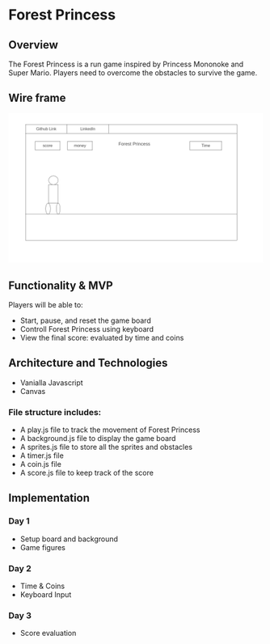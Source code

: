 # Forest Princess
## Overview
   The Forest Princess is a run game inspired by Princess Mononoke and Super Mario. Players need to overcome the obstacles to survive the game. 
## Wire frame
![alt text](https://github.com/Bettinapy/ForestPrincess/blob/master/Homepage.png)
## Functionality & MVP
Players will be able to:
* Start, pause, and reset the game board
* Controll Forest Princess using keyboard 
* View the final score: evaluated by time and coins

## Architecture and Technologies
* Vanialla Javascript
* Canvas

### File structure includes:
* A play.js file to track the movement of Forest Princess
* A background.js file to display the game board
* A sprites.js file to store all the sprites and obstacles
* A timer.js file
* A coin.js file
* A score.js file to keep track of the score

## Implementation
### Day 1
* Setup board and background
* Game figures
### Day 2
* Time & Coins
* Keyboard Input
### Day 3
* Score evaluation
